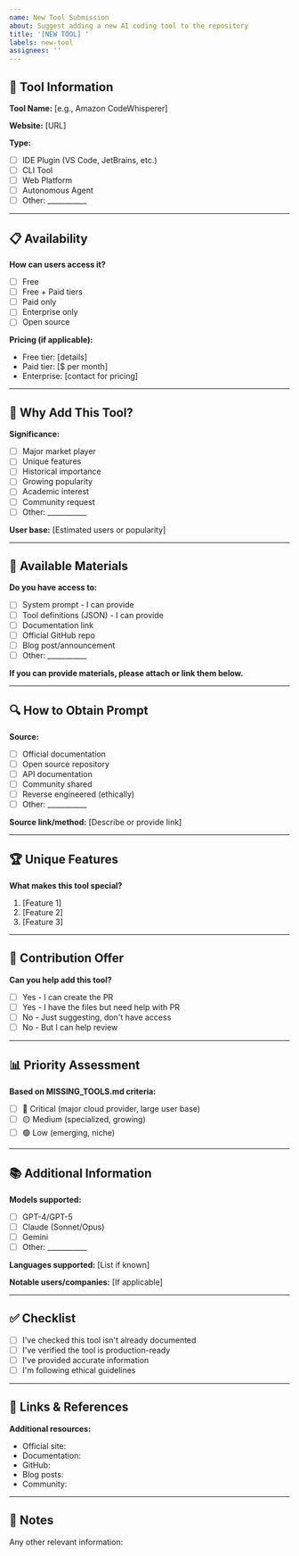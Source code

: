 ```yaml
---
name: New Tool Submission
about: Suggest adding a new AI coding tool to the repository
title: '[NEW TOOL] '
labels: new-tool
assignees: ''
---
```


## 🚀 Tool Information

**Tool Name:** [e.g., Amazon CodeWhisperer]

**Website:** [URL]

**Type:** 
- [ ] IDE Plugin (VS Code, JetBrains, etc.)
- [ ] CLI Tool
- [ ] Web Platform
- [ ] Autonomous Agent
- [ ] Other: ___________

---

## 📋 Availability

**How can users access it?**
- [ ] Free
- [ ] Free + Paid tiers
- [ ] Paid only
- [ ] Enterprise only
- [ ] Open source

**Pricing (if applicable):**
- Free tier: [details]
- Paid tier: [$ per month]
- Enterprise: [contact for pricing]

---

## 🎯 Why Add This Tool?

**Significance:**
- [ ] Major market player
- [ ] Unique features
- [ ] Historical importance
- [ ] Growing popularity
- [ ] Academic interest
- [ ] Community request
- [ ] Other: ___________

**User base:** [Estimated users or popularity]

---

## 📂 Available Materials

**Do you have access to:**
- [ ] System prompt - I can provide
- [ ] Tool definitions (JSON) - I can provide
- [ ] Documentation link
- [ ] Official GitHub repo
- [ ] Blog post/announcement
- [ ] Other: ___________

**If you can provide materials, please attach or link them below.**

---

## 🔍 How to Obtain Prompt

**Source:**
- [ ] Official documentation
- [ ] Open source repository
- [ ] API documentation
- [ ] Community shared
- [ ] Reverse engineered (ethically)
- [ ] Other: ___________

**Source link/method:**
[Describe or provide link]

---

## 🏆 Unique Features

**What makes this tool special?**
1. [Feature 1]
2. [Feature 2]
3. [Feature 3]

---

## 🤝 Contribution Offer

**Can you help add this tool?**
- [ ] Yes - I can create the PR
- [ ] Yes - I have the files but need help with PR
- [ ] No - Just suggesting, don't have access
- [ ] No - But I can help review

---

## 📊 Priority Assessment

**Based on MISSING_TOOLS.md criteria:**
- [ ] 🔴 Critical (major cloud provider, large user base)
- [ ] 🟡 Medium (specialized, growing)
- [ ] 🟢 Low (emerging, niche)

---

## 📚 Additional Information

**Models supported:**
- [ ] GPT-4/GPT-5
- [ ] Claude (Sonnet/Opus)
- [ ] Gemini
- [ ] Other: ___________

**Languages supported:**
[List if known]

**Notable users/companies:**
[If applicable]

---

## ✅ Checklist

- [ ] I've checked this tool isn't already documented
- [ ] I've verified the tool is production-ready
- [ ] I've provided accurate information
- [ ] I'm following ethical guidelines

---

## 📎 Links & References

**Additional resources:**
- Official site:
- Documentation:
- GitHub:
- Blog posts:
- Community:

---

## 💬 Notes

Any other relevant information:
